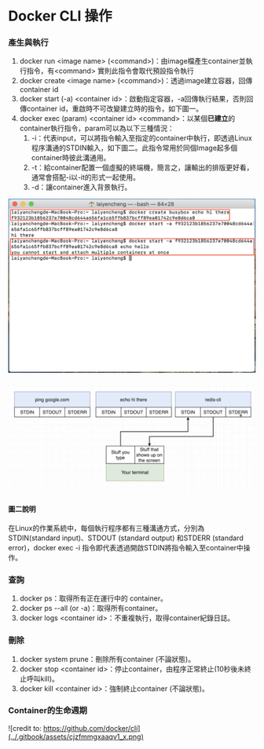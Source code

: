 # Docker CLI 操作

### 產生與執行

1. docker run &lt;image name&gt;  \(&lt;command&gt;\)：由image檔產生container並執行指令，有&lt;command&gt; 實則此指令會取代預設指令執行
2. docker create &lt;image name&gt; \(&lt;command&gt;\)：透過image建立容器，回傳container id
3. docker start \(-a\)  &lt;container id&gt;：啟動指定容器，-a回傳執行結果，否則回傳container id，重啟時不可改變建立時的指令，如下圖一。
4. docker exec \(param\) &lt;container id&gt; &lt;command&gt;：以某個**已建立**的container執行指令，param可以為以下三種情況：
   1. -i：代表input，可以將指令輸入至指定的container中執行，即透過Linux程序溝通的STDIN輸入，如下圖二。此指令常用於同個Image起多個container時彼此溝通用。
   2. -t：給container配置一個虛擬的終端機，簡言之，讓輸出的排版更好看，通常會搭配-i以-it的形式一起使用。
   3. -d：讓container進入背景執行。

![&amp;lt;&#x5716;&#x4E00;&amp;gt;  docker start &#x4E0D;&#x53EF;&#x6539;&#x8B8A;create&#x6642;&#x4E0B;&#x7684;&#x6307;&#x4EE4;](../.gitbook/assets/jie-tu-20200825-xia-wu-2.45.19.png)

![&amp;lt;&#x5716;&#x4E8C;&amp;gt; ](../.gitbook/assets/jie-tu-20200825-xia-wu-4.02.16.png)

#### 圖二說明

在Linux的作業系統中，每個執行程序都有三種溝通方式，分別為STDIN\(standard input\)、STDOUT \(standard output\) 和STDERR \(standard error\)，docker exec -i 指令即代表透過開啟STDIN將指令輸入至container中操作。

### 查詢

1. docker ps：取得所有正在運行中的 container。
2. docker ps --all \(or -a\)：取得所有container。
3. docker logs &lt;container id&gt;：不重複執行，取得container紀錄日誌。

### 刪除

1. docker system prune：刪除所有container \(不論狀態\)。
2. docker stop &lt;container id&gt;：停止container，由程序正常終止\(10秒後未終止呼叫kill\)。
3. docker kill &lt;container id&gt;：強制終止container \(不論狀態\)。

### Container的生命週期

![credit to: https://github.com/docker/cli](../.gitbook/assets/cjzfmmgxaaqv1_x.png)



